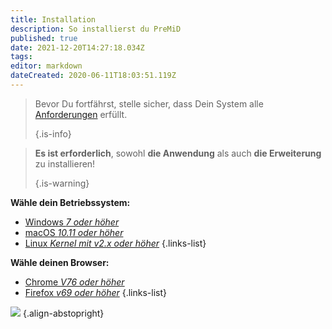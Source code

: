 ```yaml
---
title: Installation
description: So installierst du PreMiD
published: true
date: 2021-12-20T14:27:18.034Z
tags:
editor: markdown
dateCreated: 2020-06-11T18:03:51.119Z
---
```


> Bevor Du fortfährst, stelle sicher, dass Dein System alle [Anforderungen](/install/requirements) erfüllt. 
> 
> {.is-info}

> **Es ist erforderlich**, sowohl **die Anwendung** als auch **die Erweiterung** zu installieren! 
> 
> {.is-warning}

**Wähle dein Betriebssystem:**
- [Windows *7 oder höher*](/install/windows)
- [macOS *10.11 oder höher*](/install/macos)
- [Linux *Kernel mit v2.x oder höher*](/install/linux)
{.links-list}

**Wähle deinen Browser:**
- [Chrome *V76 oder höher*](/install/chromium)
- [Firefox *v69 oder höher*](/install/firefox)
{.links-list}

![](https://a.icons8.com/ajlQdsfa/FZhYWV/svg.svg) {.align-abstopright}
